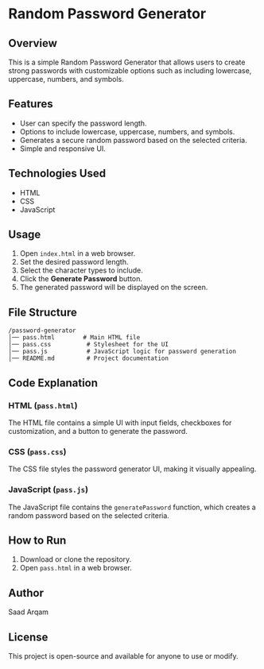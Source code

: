 # Random Password Generator

## Overview
This is a simple Random Password Generator that allows users to create strong passwords with customizable options such as including lowercase, uppercase, numbers, and symbols.

## Features
- User can specify the password length.
- Options to include lowercase, uppercase, numbers, and symbols.
- Generates a secure random password based on the selected criteria.
- Simple and responsive UI.

## Technologies Used
- HTML
- CSS
- JavaScript

## Usage
1. Open `index.html` in a web browser.
2. Set the desired password length.
3. Select the character types to include.
4. Click the **Generate Password** button.
5. The generated password will be displayed on the screen.

## File Structure
```
/password-generator
│── pass.html        # Main HTML file
│── pass.css          # Stylesheet for the UI
│── pass.js           # JavaScript logic for password generation
│── README.md         # Project documentation
```

## Code Explanation
### HTML (`pass.html`)
The HTML file contains a simple UI with input fields, checkboxes for customization, and a button to generate the password.

### CSS (`pass.css`)
The CSS file styles the password generator UI, making it visually appealing.

### JavaScript (`pass.js`)
The JavaScript file contains the `generatePassword` function, which creates a random password based on the selected criteria.

## How to Run
1. Download or clone the repository.
2. Open `pass.html` in a web browser.

## Author
Saad Arqam

## License
This project is open-source and available for anyone to use or modify.
